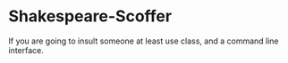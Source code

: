 # Shakespeare-Scoffer
If you are going to insult someone at least use class, and a command line interface.
